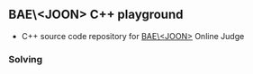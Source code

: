 ## BAE\\\<JOON> C++ playground

* C++ source code repository for [BAE\\\<JOON>](https://www.acmicpc.net/) Online Judge

### Solving
<!--
* [BOJ 1000](https://www.acmicpc.net/problem/1000)
-->